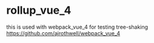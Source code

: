 # rollup_vue_4
this is used with webpack_vue_4 for testing tree-shaking
https://github.com/ajrothwell/webpack_vue_4
